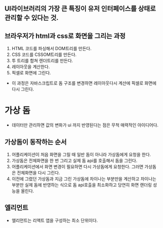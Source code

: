 ## UI라이브러리의 가장 큰 특징이 유저 인터페이스를 상태로 관리할 수 있다는 것.

## 브라우저가 html과 css로 화면을 그리는 과정

1. HTML 코드를 파싱해서 DOM트리를 만든다.
2. CSS 코드를 CSSOM트리를 만든다.
3. 투 트리를 합쳐 렌더트리를 만든다.
4. 레이아웃을 계산한다.
5. 픽셀로 화면에 그린다.

- 이 과정은 자바스크립트로 돔 구조를 변경하면 레이아웃다시 계산에 픽셀로 화면에 다시 그린다.

# 가상 돔

- 데이터만 관리하면 값의 변화가 ui 까지 반영된다는 점은 무척 매력적인 아이디어다.

## 가상돔이 동작하는 순서

1. 어플리케이션이 처음 화면을 그릴 때 일반 돔이 아니라 가상돔에게 요청을 한다.
2. 가상돔은 전체화면을 한 번 그리고 실제 돔 api를 호출해서 돔을 그린다.
3. 어플리케이션에서 화면 변경이 필요하면 다시 가상돔에게 요청한다. 그러면 가상돔은 전체화면을 다시 그린다.
4. 이전에 그렸던 가상돔과 지금 그린 가상돔에 차이나는 부분만을 계산하고 차이나는 부분만 실제 돔에 반영하는 식으로 돔 api호출을 최소화하고 당연히 화면 랜더링 성능을 올린다.

## 엘리먼트

- 엘리먼트는 리액트 앱을 구성하는 최소 단위이다.

